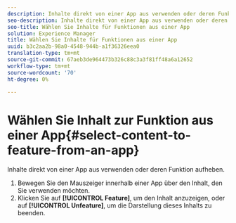 ```yaml
---
description: Inhalte direkt von einer App aus verwenden oder deren Funktion aufheben.
seo-description: Inhalte direkt von einer App aus verwenden oder deren Funktion aufheben.
seo-title: Wählen Sie Inhalte für Funktionen aus einer App
solution: Experience Manager
title: Wählen Sie Inhalte für Funktionen aus einer App
uuid: b3c2aa2b-98a0-4548-944b-a1f36326eea0
translation-type: tm+mt
source-git-commit: 67aeb3de964473b326c88c3a3f81ff48a6a12652
workflow-type: tm+mt
source-wordcount: '70'
ht-degree: 0%

---
```



# Wählen Sie Inhalt zur Funktion aus einer App{#select-content-to-feature-from-an-app}

Inhalte direkt von einer App aus verwenden oder deren Funktion aufheben.

1. Bewegen Sie den Mauszeiger innerhalb einer App über den Inhalt, den Sie verwenden möchten.
1. Klicken Sie auf **[!UICONTROL Feature]**, um den Inhalt anzuzeigen, oder auf **[!UICONTROL Unfeature]**, um die Darstellung dieses Inhalts zu beenden.
